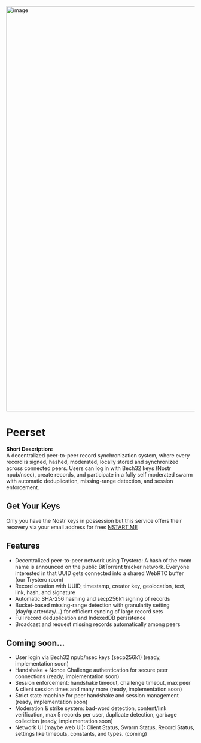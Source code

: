 <img width="1920" height="1080" alt="image" src="https://github.com/user-attachments/assets/a46333c1-dfe7-4f17-8118-f75175d2f819" />

# Peerset

**Short Description:**  
A decentralized peer-to-peer record synchronization system, where every record is signed, hashed, moderated, locally stored and synchronized across connected peers. Users can log in with Bech32 keys (Nostr npub/nsec), create records, and participate in a fully self moderated swarm with automatic deduplication, missing-range detection, and session enforcement.

## Get Your Keys
Only you have the Nostr keys in possession but this service offers their recovery via your email address for free: [NSTART.ME](https://nstart.me/)

## Features

- Decentralized peer-to-peer network using Trystero: A hash of the room name is announced on the public BitTorrent tracker network. Everyone interested in that UUID gets connected into a shared WebRTC buffer (our Trystero room)
- Record creation with UUID, timestamp, creator key, geolocation, text, link, hash, and signature
- Automatic SHA-256 hashing and secp256k1 signing of records
- Bucket-based missing-range detection with granularity setting (day/quarterday/...) for efficient syncing of large record sets 
- Full record deduplication and IndexedDB persistence
- Broadcast and request missing records automatically among peers

## Coming soon...
- User login via Bech32 npub/nsec keys (secp256k1) (ready, implementation soon)
- Handshake + Nonce Challenge authentication for secure peer connections (ready, implementation soon)
- Session enforcement: handshake timeout, challenge timeout, max peer & client session times and many more (ready, implementation soon)
- Strict state machine for peer handshake and session management (ready, implementation soon)
- Moderation & strike system: bad-word detection, content/link verification, max 5 records per user, duplicate detection, garbage collection (ready, implementation soon)
- Network UI (maybe web UI): Client Status, Swarm Status, Record Status, settings like timeouts, constants, and types. (coming)